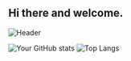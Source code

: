 ## Hi there and welcome.

![Header](./bkr.png)

![Your GitHub stats](https://github-readme-stats.vercel.app/api?username=Hardek00&show_icons=true&theme=tokyonight)
![Top Langs](https://github-readme-stats.vercel.app/api/top-langs/?username=Hardek00&layout=compact&theme=tokyonight)

<!--
**Hardek00/Hardek00** is a ✨ _special_ ✨ repository because its `README.md` (this file) appears on your GitHub profile.

Here are some ideas to get you started:

- 🔭 I’m currently working on ...
- 🌱 I’m currently learning ...
- 👯 I’m looking to collaborate on ...
- 🤔 I’m looking for help with ...
- 💬 Ask me about ...
- 📫 How to reach me: ...
- 😄 Pronouns: ...
- ⚡ Fun fact: ...
-->
